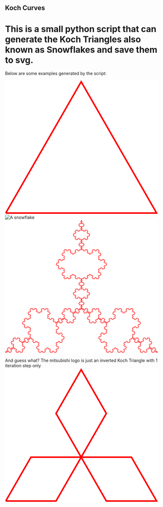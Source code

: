 ## Koch Curves


# This is a small python script that can generate the Koch Triangles also known as Snowflakes and save them to svg.

Below are some examples generated by the script:

![This is the base triangle](Base.png)
![A snowflake](Snowflake.png)
![An inverted snowflake](Inverted_Snowflake.png)


And guess what? The mitsubishi logo is just an inverted Koch Triangle with 1 iteration step only
![The mitsubishi logo](Mitsubishi.png)


